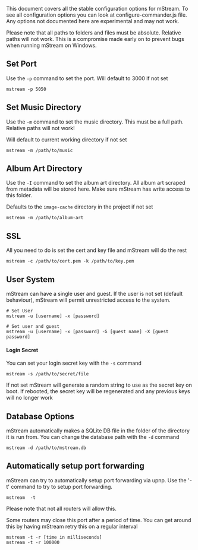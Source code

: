 This document covers all the stable configuration options for mStream.  To see all configuration options you can look at configure-commander.js file.  Any options not documented here are experimental and may not work.

Please note that all paths to folders and files must be absolute.  Relative paths will not work.  This is a compromise made early on to prevent bugs when running mStream on Windows.

## Set Port
Use the `-p` command to set the port.  Will default to 3000 if not set

```shell
mstream -p 5050
```

## Set Music Directory
Use the `-m` command to set the music directory.  This must be a full path.  Relative paths will not work!

Will default to current working directory if not set

```shell
mstream -m /path/to/music
```

## Album Art Directory
Use the `-I` command to set the album art directory.  All album art scraped from metadata will be stored here.  Make sure mStream has write access to this folder.

Defaults to the `image-cache` directory in the project if not set

```shell
mstream -m /path/to/album-art
```

## SSL
All you need to do is set the cert and key file and mStream will do the rest

```shell
mstream -c /path/to/cert.pem -k /path/to/key.pem
```

## User System
mStream can have a single user and guest.  If the user is not set (default behaviour), mStream will permit unrestricted access to the system.

```shell
# Set User
mstream -u [username] -x [password]

# Set user and guest
mstream -u [username] -x [password] -G [guest name] -X [guest password]
```

#### Login Secret

You can set your login secret key  with the `-s` command
```
mstream -s /path/to/secret/file
```

If not set mStream will generate a random string to use as the secret key on boot.  If rebooted, the secret key will be regenerated and any previous keys will no longer work

## Database Options

mStream automatically makes a SQLite DB file in the folder of the directory it is run from.  You can change the database path with the `-d` command

```shell
mstream -d /path/to/mstream.db
```


## Automatically setup port forwarding

mStream can try to automatically setup port forwarding via upnp.  Use the '-t' command to try to setup port forwarding.  
```
mstream  -t
```

Please note that not all routers will allow this.  

Some routers may close this port after a period of time.  You can get around this by having mStream retry this on a regular interval

```
mstream -t -r [time in milliseconds]
mstream -t -r 100000
```
